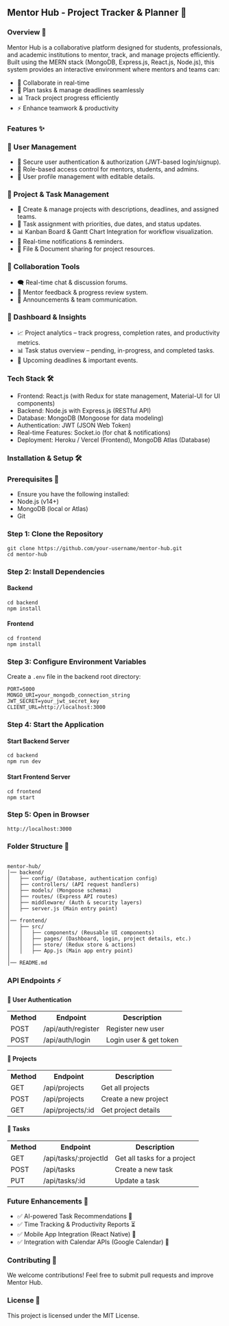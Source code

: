 <h2>Mentor Hub - Project Tracker & Planner 🚀</h2>


<h3>Overview 🎯</h3>

<p>Mentor Hub is a collaborative platform designed for students, professionals, and academic institutions to mentor, track, and manage projects efficiently. Built using the MERN stack (MongoDB, Express.js, React.js, Node.js), this system provides an interactive environment where mentors and teams can:</p>

<ul>
  <li>🤝 Collaborate in real-time</li>
  <li>📅 Plan tasks & manage deadlines seamlessly</li>
  <li>📊 Track project progress efficiently</li>
  <li>⚡ Enhance teamwork & productivity</li>
</ul>

<h3>Features ✨</h3>

<h3>🔹 User Management</h3>
<ul>
  <li>🔐 Secure user authentication & authorization (JWT-based login/signup).</li>
  <li>👥 Role-based access control for mentors, students, and admins.</li>
  <li>📝 User profile management with editable details.</li>
</ul>

<h3>🔹 Project & Task Management</h3>
<ul>
  <li>📌 Create & manage projects with descriptions, deadlines, and assigned teams.</li>
  <li>📝 Task assignment with priorities, due dates, and status updates.</li>
  <li>📊 Kanban Board & Gantt Chart Integration for workflow visualization.</li>
  <li>🔔 Real-time notifications & reminders.</li>
  <li>📂 File & Document sharing for project resources.</li>
</ul>

<h3>🔹 Collaboration Tools</h3>
<ul>
  <li>🗨️ Real-time chat & discussion forums.</li>
  <li>📣 Mentor feedback & progress review system.</li>
  <li>📢 Announcements & team communication.</li>
</ul>

<h3>🔹 Dashboard & Insights</h3>
<ul>
  <li>📈 Project analytics – track progress, completion rates, and productivity metrics.</li>
  <li>📊 Task status overview – pending, in-progress, and completed tasks.</li>
  <li>📆 Upcoming deadlines & important events.</li>
</ul>

<h3>Tech Stack 🛠️</h3>
<ul>
  <li>Frontend: React.js (with Redux for state management, Material-UI for UI components)</li>
  <li>Backend: Node.js with Express.js (RESTful API)</li>
  <li>Database: MongoDB (Mongoose for data modeling)</li>
  <li>Authentication: JWT (JSON Web Token)</li>
  <li>Real-time Features: Socket.io (for chat & notifications)</li>
  <li>Deployment: Heroku / Vercel (Frontend), MongoDB Atlas (Database)</li>
</ul>

<h3>Installation & Setup 🛠️</h3>

<h3>Prerequisites 📌</h3>
<ul>
  <li>Ensure you have the following installed:</li>
  <li>Node.js (v14+)</li>
  <li>MongoDB (local or Atlas)</li>
  <li>Git</li>
</ul>

<h3>Step 1: Clone the Repository</h3>
<pre><code>git clone https://github.com/your-username/mentor-hub.git
cd mentor-hub</code></pre>

<h3>Step 2: Install Dependencies</h3>

<h4>Backend</h4>
<pre><code>cd backend
npm install</code></pre>

<h4>Frontend</h4>
<pre><code>cd frontend
npm install</code></pre>

<h3>Step 3: Configure Environment Variables</h3>
<p>Create a <code>.env</code> file in the backend root directory:</p>
<pre><code>PORT=5000
MONGO_URI=your_mongodb_connection_string
JWT_SECRET=your_jwt_secret_key
CLIENT_URL=http://localhost:3000</code></pre>

<h3>Step 4: Start the Application</h3>

<h4>Start Backend Server</h4>
<pre><code>cd backend
npm run dev</code></pre>

<h4>Start Frontend Server</h4>
<pre><code>cd frontend
npm start</code></pre>

<h3>Step 5: Open in Browser</h3>
<pre><code>http://localhost:3000</code></pre>

<h3>Folder Structure 📂</h3>
<pre><code>
mentor-hub/
│── backend/
│   ├── config/ (Database, authentication config)
│   ├── controllers/ (API request handlers)
│   ├── models/ (Mongoose schemas)
│   ├── routes/ (Express API routes)
│   ├── middleware/ (Auth & security layers)
│   ├── server.js (Main entry point)
│
│── frontend/
│   ├── src/
│   │   ├── components/ (Reusable UI components)
│   │   ├── pages/ (Dashboard, login, project details, etc.)
│   │   ├── store/ (Redux store & actions)
│   │   ├── App.js (Main app entry point)
│
│── README.md</code></pre>

<h3>API Endpoints ⚡</h3>

<h4>🔹 User Authentication</h4>
<table>
<tr><th>Method</th><th>Endpoint</th><th>Description</th></tr>
<tr><td>POST</td><td>/api/auth/register</td><td>Register new user</td></tr>
<tr><td>POST</td><td>/api/auth/login</td><td>Login user & get token</td></tr>
</table>

<h4>🔹 Projects</h4>
<table>
<tr><th>Method</th><th>Endpoint</th><th>Description</th></tr>
<tr><td>GET</td><td>/api/projects</td><td>Get all projects</td></tr>
<tr><td>POST</td><td>/api/projects</td><td>Create a new project</td></tr>
<tr><td>GET</td><td>/api/projects/:id</td><td>Get project details</td></tr>
</table>

<h4>🔹 Tasks</h4>
<table>
<tr><th>Method</th><th>Endpoint</th><th>Description</th></tr>
<tr><td>GET</td><td>/api/tasks/:projectId</td><td>Get all tasks for a project</td></tr>
<tr><td>POST</td><td>/api/tasks</td><td>Create a new task</td></tr>
<tr><td>PUT</td><td>/api/tasks/:id</td><td>Update a task</td></tr>
</table>

<h3>Future Enhancements 🚀</h3>
<ul>
  <li>✅ AI-powered Task Recommendations 🧠</li>
  <li>✅ Time Tracking & Productivity Reports ⏳</li>
  <li>✅ Mobile App Integration (React Native) 📱</li>
  <li>✅ Integration with Calendar APIs (Google Calendar) 📅</li>
</ul>

<h3>Contributing 🤝</h3>
<p>We welcome contributions! Feel free to submit pull requests and improve Mentor Hub.</p>

<h3>License 📜</h3>
<p>This project is licensed under the MIT License.</p>
